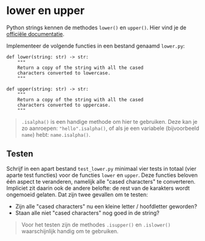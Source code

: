 # lower en upper

Python strings kennen de methodes `lower()` en `upper()`. Hier vind je de [officiële documentatie](https://docs.python.org/3/library/stdtypes.html#str.upper).

Implementeer de volgende functies in een bestand genaamd `lower.py`:

    def lower(string: str) -> str:
        """
        Return a copy of the string with all the cased
        characters converted to lowercase.
        """

    def upper(string: str) -> str:
        """
        Return a copy of the string with all the cased
        characters converted to uppercase.
        """

> `.isalpha()` is een handige methode om hier te gebruiken. Deze kan je zo aanroepen: `"hello".isalpha()`, of als je een variabele (bijvoorbeeld `name`) hebt: `name.isalpha()`.

## Testen

Schrijf in een apart bestand `test_lower.py` minimaal vier tests in totaal (vier aparte test functies) voor de functies `lower` en `upper`. Deze functies beloven één aspect te veranderen, namelijk alle "cased characters" te converteren. Impliciet zit daarin ook de andere belofte: de rest van de karakters wordt ongemoeid gelaten. Dat zijn twee gevallen om te testen:

* Zijn alle "cased characters" nu een kleine letter / hoofdletter geworden?
* Staan alle niet "cased characters" nog goed in de string?

> Voor het testen zijn de methodes `.isupper()` en `.islower()` waarschijnlijk handig om te gebruiken.